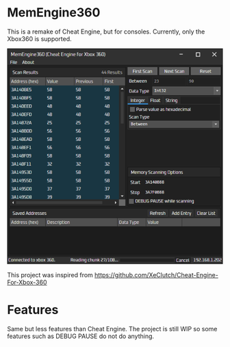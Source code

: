 # MemEngine360
This is a remake of Cheat Engine, but for consoles. Currently, only the Xbox360 is supported.

![](MemEngine360.Avalonia_2025-04-22_01.10.30.png)

This project was inspired from https://github.com/XeClutch/Cheat-Engine-For-Xbox-360

# Features
Same but less features than Cheat Engine. The project is still WIP so some features such as DEBUG PAUSE do not do anything.